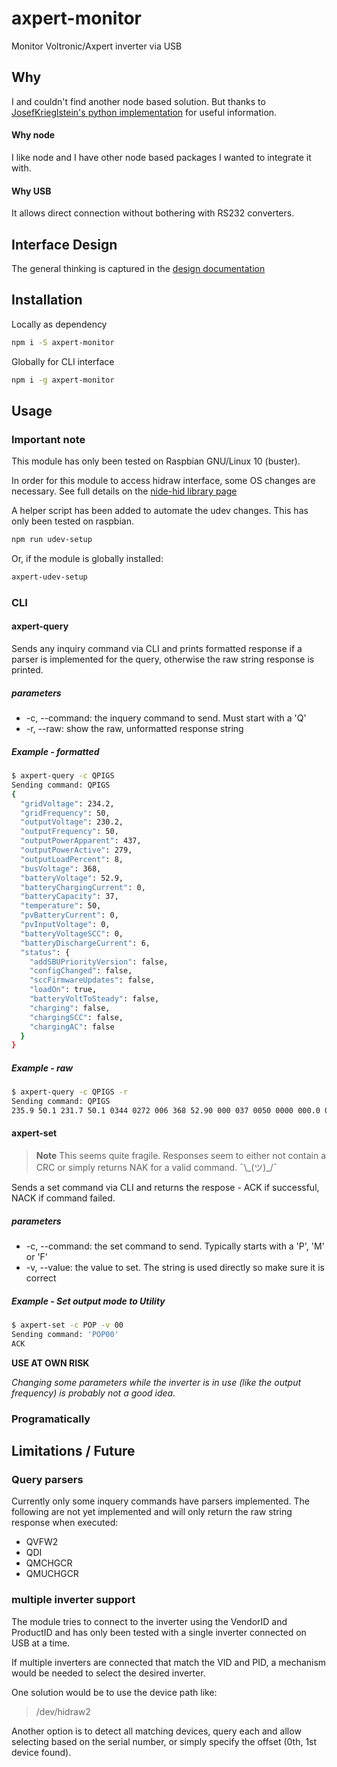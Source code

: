 # axpert-monitor

Monitor Voltronic/Axpert inverter via USB

## Why

I and couldn't find another node based solution. But thanks to [JosefKrieglstein's python implementation](https://github.com/JosefKrieglstein/AxpertControl) for useful information.

#### Why node

I like node and I have other node based packages I wanted to integrate it with.

#### Why USB

It allows direct connection without bothering with RS232 converters.

## Interface Design

The general thinking is captured in the [design documentation](./documentation/design.md)

## Installation

Locally as dependency

```sh
npm i -S axpert-monitor
```

Globally for CLI interface

```sh
npm i -g axpert-monitor
```

## Usage

### Important note

This module has only been tested on Raspbian GNU/Linux 10 (buster).

In order for this module to access hidraw interface, some OS changes are necessary. See full details on the [nide-hid library page](https://github.com/node-hid/node-hid#udev-device-permissions)

A helper script has been added to automate the udev changes. This has only been tested on raspbian.

```sh
npm run udev-setup
```

Or, if the module is globally installed:

```sh
axpert-udev-setup
```

### CLI

#### axpert-query

Sends any inquiry command via CLI and prints formatted response if a parser is implemented for the query, otherwise the raw string response is printed.

##### parameters

- -c, --command: the inquery command to send. Must start with a 'Q'
- -r, --raw: show the raw, unformatted response string

##### Example - formatted

```sh
$ axpert-query -c QPIGS
Sending command: QPIGS
{
  "gridVoltage": 234.2,
  "gridFrequency": 50,
  "outputVoltage": 230.2,
  "outputFrequency": 50,
  "outputPowerApparent": 437,
  "outputPowerActive": 279,
  "outputLoadPercent": 8,
  "busVoltage": 368,
  "batteryVoltage": 52.9,
  "batteryChargingCurrent": 0,
  "batteryCapacity": 37,
  "temperature": 50,
  "pvBatteryCurrent": 0,
  "pvInputVoltage": 0,
  "batteryVoltageSCC": 0,
  "batteryDischargeCurrent": 6,
  "status": {
    "addSBUPriorityVersion": false,
    "configChanged": false,
    "sccFirmwareUpdates": false,
    "loadOn": true,
    "batteryVoltToSteady": false,
    "charging": false,
    "chargingSCC": false,
    "chargingAC": false
  }
}

```

##### Example - raw

```sh
$ axpert-query -c QPIGS -r
Sending command: QPIGS
235.9 50.1 231.7 50.1 0344 0272 006 368 52.90 000 037 0050 0000 000.0 00.00 00005 00010000 00 00 00000 010
```

#### axpert-set

> **Note**
> This seems quite fragile. Responses seem to either not contain a CRC or simply returns NAK for a valid command. ¯\\\_(ツ)\_/¯

Sends a set command via CLI and returns the respose - ACK if successful, NACK if command failed.

##### parameters

- -c, --command: the set command to send. Typically starts with a 'P', 'M' or 'F'
- -v, --value: the value to set. The string is used directly so make sure it is correct

##### Example - Set output mode to Utility

```sh
$ axpert-set -c POP -v 00
Sending command: 'POP00'
ACK
```

**USE AT OWN RISK**

_Changing some parameters while the inverter is in use (like the output frequency) is probably not a good idea._

### Programatically

## Limitations / Future

### Query parsers

Currently only some inquery commands have parsers implemented. The following are not yet implemented and will only return the raw string response when executed:

- QVFW2
- QDI
- QMCHGCR
- QMUCHGCR

### multiple inverter support

The module tries to connect to the inverter using the VendorID and ProductID and has only been tested with a single inverter connected on USB at a time.

If multiple inverters are connected that match the VID and PID, a mechanism would be needed to select the desired inverter.

One solution would be to use the device path like:

> /dev/hidraw2

Another option is to detect all matching devices, query each and allow selecting based on the serial number, or simply specify the offset (0th, 1st device found).

```

```
